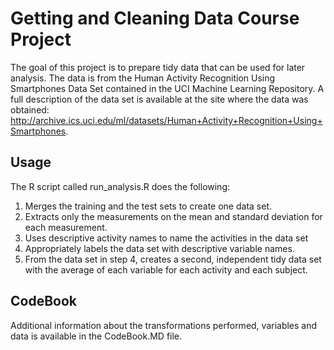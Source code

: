 # Getting and Cleaning Data Course Project

The goal of this project is to prepare tidy data that can be used for later analysis. The data is from the Human Activity Recognition Using Smartphones Data Set contained in the UCI Machine Learning Repository. A full description of the data set is available at the site where the data was obtained: http://archive.ics.uci.edu/ml/datasets/Human+Activity+Recognition+Using+Smartphones.


## Usage

The R script called run_analysis.R does the following:

1) Merges the training and the test sets to create one data set.
2) Extracts only the measurements on the mean and standard deviation for each measurement.
3) Uses descriptive activity names to name the activities in the data set
4) Appropriately labels the data set with descriptive variable names.
5) From the data set in step 4, creates a second, independent tidy data set with the average of each variable for each activity and each subject.

## CodeBook

Additional information about the transformations performed, variables and data is available in the CodeBook.MD file.
